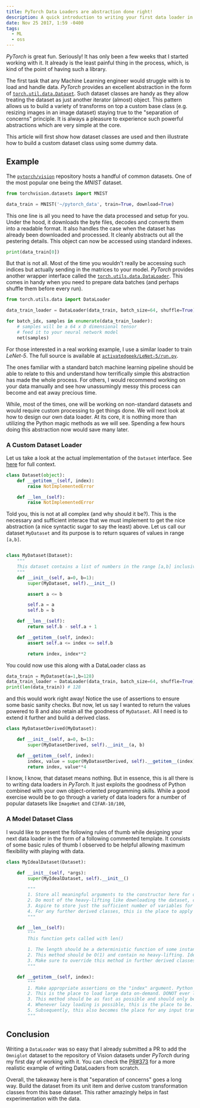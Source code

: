 ```yaml
---
title: PyTorch Data Loaders are abstraction done right!
description: A quick introduction to writing your first data loader in PyTorch
date: Nov 25 2017, 1:59 -0400
tags:
  - ML
  - oss
---
```


_PyTorch_ is great fun. Seriously! It has only been a few weeks that I started
working with it. It already is the least painful thing in the process, which,
is kind of the point of having such a library.

The first task that any Machine Learning engineer would struggle with is
to load and handle data. _PyTorch_ provides an excellent abstraction
in the form of [`torch.util.data.Dataset`](http://pytorch.org/docs/master/data.html#torch.utils.data.Dataset).
Such dataset classes are handy as they allow treating the dataset as just another iterator (almost) object.
This pattern allows us to build a variety of transforms on top a custom base class (e.g. resizing images
in an image dataset) staying true to the "separation of concerns" principle.
It is always a pleasure to experience such powerful abstractions which are very
simple at the core.

This article will first show how dataset classes are used and then illustrate how to
build a custom dataset class using some dummy data.

## Example

The [`pytorch/vision`](https://github.com/pytorch/vision) repository hosts a handful of
common datasets. One of the most popular one being the _MNIST_ dataset.

```python
from torchvision.datasets import MNIST

data_train = MNIST('~/pytorch_data', train=True, download=True)
```

This one line is all you need to have the data processed and setup for you. Under the hood,
it downloads the byte files, decodes and converts them into a readable format. It also handles
the case when the dataset has already been downloaded and processed. It cleanly abstracts out
all the pestering details. This object can now be accessed using standard indexes.

```python
print(data_train[0])
```

But that is not all. Most of the time you wouldn't really be accessing such indices but actually
sending in the matrices to your model. _PyTorch_ provides another wrapper interface called the
[`torch.utils.data.DataLoader`](http://pytorch.org/docs/master/data.html#torch.utils.data.DataLoader).
This comes in handy when you need to prepare data batches (and perhaps shuffle them before every run).

```python
from torch.utils.data import DataLoader

data_train_loader = DataLoader(data_train, batch_size=64, shuffle=True)

for batch_idx, samples in enumerate(data_train_loader):
    # samples will be a 64 x D dimensional tensor
    # feed it to your neural network model
    net(samples)
```

For those interested in a real working example, I use a
similar loader to train _LeNet-5_. The full source is available at
[`activatedgeek/LeNet-5/run.py`](https://github.com/activatedgeek/LeNet-5/blob/master/run.py#L24).

The ones familiar with a standard batch machine learning pipeline should be able to
relate to this and understand how terrifically simple this abstraction has made the whole
process. For others, I would recommend working on your data manually and see how
unassumingly messy this process can become and eat away precious time.

While, most of the times, one will be working on non-standard datasets and would
require custom processing to get things done. We will next look at how to design our
own data loader. At its core, it is nothing more than utilizing the Python magic methods
as we will see. Spending a few hours doing this abstraction now would save many later.

### A Custom Dataset Loader

Let us take a look at the actual implementation of the `Dataset` interface. See [here](https://github.com/pytorch/pytorch/blob/master/torch/utils/data/dataset.py#L5) for
full context.

```python
class Dataset(object):
    def __getitem__(self, index):
        raise NotImplementedError

    def __len__(self):
        raise NotImplementedError
```

Told you, this is not at all complex (and why should it be?). This is the necessary and sufficient
interace that we must implement to get the nice abstraction (a nice syntactic sugar to say the least)
above. Let us call our dataset `MyDataset` and its purpose is to return squares of values in range `[a,b]`.

```python

class MyDataset(Dataset):
    """
    This dataset contains a list of numbers in the range [a,b] inclusive
    """
    def __init__(self, a=0, b=1):
        super(MyDataset, self).__init__()

        assert a <= b

        self.a = a
        self.b = b

    def __len__(self):
        return self.b - self.a + 1

    def __getitem__(self, index):
        assert self.a <= index <= self.b

        return index, index**2

```

You could now use this along with a DataLoader class as

```python
data_train = MyDataset(a=1,b=128)
data_train_loader = DataLoader(data_train, batch_size=64, shuffle=True)
print(len(data_train)) # 128
```

and this would work right away! Notice the use of assertions to ensure some
basic sanity checks. But now, let us say I wanted to return the values powered
to 8 and also retain all the goodness of `MyDataset`. All I need is to extend it
further and build a derived class.

```python
class MyDatasetDerived(MyDataset):

    def __init__(self, a=0, b=1):
        super(MyDatasetDerived, self).__init__(a, b)

    def __getitem__(self, index):
        index, value = super(MyDatasetDerived, self).__getitem__(index)
        return index, value**4
```

I know, I know, that dataset means nothing. But in essence, this is all there is to
writing data loaders in _PyTorch_. It just exploits the goodness of Python combined
with your own object-oriented programming skills. While a good exercise would be to
go through a variety of data loaders for a number of popular datasets like `ImageNet`
and `CIFAR-10/100`,

### A Model Dataset Class

I would like to present the following rules of thumb while designing your next data
loader in the form of a following commented template. It consists of some basic rules
of thumb I observed to be helpful allowing maximum flexibility with playing with data.

```python
class MyIdealDataset(Dataset):

    def __init__(self, *args):
        super(MyIdealDataset, self).__init__()

        """
        1. Store all meaningful arguments to the constructor here for debugging.
        2. Do most of the heavy-lifting like downloading the dataset, checking for consistency of already existing dataset etc. here
        3. Aspire to store just the sufficient number of variables for usage in other member methods. Keeps the memory footprint low.
        4. For any further derived classes, this is the place to apply any pre-computed transforms over the sufficient variables (e.g. building a paired dataset from a dataset of singleton images)
        """

    def __len__(self):
        """
        This function gets called with len()

        1. The length should be a deterministic function of some instance variables and should be a non-ambiguous representation of the total sample count. This gets tricky especially when certain samples are randomly generated, be careful
        2. This method should be O(1) and contain no heavy-lifting. Ideally, just return a pre-computed variable during the constructor call.
        3. Make sure to override this method in further derived classes to avoid unexpected samplings.
        """

    def __getitem__(self, index):
        """
        1. Make appropriate assertions on the "index" argument. Python allows slices as well, so it is important to be clear of what arguments to support. Just supporting integer indices works well most of the times.
        2. This is the place to load large data on-demand. DONOT ever load all data in the constructor as that unnecessarily bloats memory.
        3. This method should be as fast as possible and should only be using certain pre-computed values. e.g. When loading images, the path directory should be handled during the constructor and this method should only load the file into memory and apply relevant transforms.
        4. Whenever lazy loading is possible, this is the place to be. e.g. Loading images only when called should be here. Keeps the memory footprint low.
        5. Subsequently, this also becomes the place for any input transforms (like resizing, cropping, conversion to tensor and so on)
        """
```

## Conclusion

Writing a `DataLoader` was so easy that I already submitted a PR to add the `Omniglot` dataset to the repository of
Vision datasets under _PyTorch_ during my first day of working with it. You can check the
[PR#373](https://github.com/pytorch/vision/pull/323) for a more realistic example of writing DataLoaders from scratch.

Overall, the takeaway here is that "separation of concerns" goes a long way. Build the dataset from its unit item
and derive custom transformation classes from this base dataset. This rather amazingly helps in fast
experimentation with the data.
